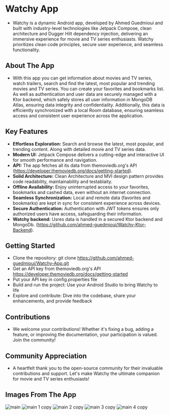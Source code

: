# Watchy App
- Watchy is a dynamic Android app, developed by Ahmed Guedmioui and built with industry-level technologies like Jetpack Compose, clean architecture and Dugger Hilt dependency injection, delivering an immersive experience for movie and TV series enthusiasts. Watchy prioritizes clean code principles, secure user experience, and seamless functionality.



## About The App
- With this app you can get information about movies and TV series, watch trailers, search and find the latest, most popular and trending movies and TV series. You can create your favorites and bookmarks list. As well as authentication and user data are securely managed with a Ktor backend, which safely stores all user information in MongoDB Atlas, ensuring data integrity and confidentiality. Additionally, this data is efficiently synchronized with a local Room database, ensuring seamless access and consistent user experience across the application.



 ## Key Features
- **Effortless Exploration:** Search and browse the latest, most popular, and trending content. Along with detailed movie and TV series data.<br/>
- **Modern UI:** Jetpack Compose delivers a cutting-edge and interactive UI for smooth performance and navigation.<br/>
- **API:** The app fetches all its data from themoviedb.org's API (https://developer.themoviedb.org/docs/getting-started).<br/>
- **Solid Architecture:** Clean Architecture and MVI design pattern provides code readability, maintainability and testablaity.<br/>
- **Offline Availability:** Enjoy uninterrupted access to your favorites, bookmarks and cashed data, even without an internet connection.<br/>
- **Seamless Synchronization:** Local and remote data (favorites and bookmarks) are kept in sync for consistent experience across devices.<br/>
- **Secure Authentication:** Authentication with JWT tokens ensures only authorized users have access, safeguarding their information.<br/>
- **Watchy backend:** Usres data is handled in a secured Ktor backend and MongoDb. (https://github.com/ahmed-guedmioui/Watchy-Ktor-Backend).<br/>



## Getting Started
- Clone the repository: git clone https://github.com/ahmed-guedmioui/Watchy-App.git<br/>
- Get an API key from themoviedb.org's API https://developer.themoviedb.org/docs/getting-started<br/>
- Put your API key in config.properties file<br/>
- Build and run the project: Use your Android Studio to bring Watchy to life<br/>
- Explore and contribute: Dive into the codebase, share your enhancements, and provide feedback<br/>



 ## Contributions
 - We welcome your contributions! Whether it's fixing a bug, adding a feature, or improving the documentation, your participation is valued. Join the community!



 ## Community Appreciation
 - A heartfelt thank you to the open-source community for their invaluable contributions and support. Let's make Watchy the ultimate companion for movie and TV series enthusiasts!



## Images From The App
![main](https://github.com/ahmed-guedmioui-courses/Watchy/assets/59929234/993621f7-f094-423b-a43b-5343ea3c6eed)
![main 1 copy](https://github.com/ahmed-guedmioui-projects/Watchy/assets/59929234/4a52aa83-c9e8-4c2b-b6e9-c024b790af80)
![main 2 copy](https://github.com/ahmed-guedmioui-projects/Watchy/assets/59929234/8ec0b956-a02b-4f42-b8d2-1345c4f38f57)
![main 3 copy](https://github.com/ahmed-guedmioui-projects/Watchy/assets/59929234/5c59b40e-f3a3-44d5-b938-5746cb854a68)
![main 4 copy](https://github.com/ahmed-guedmioui-projects/Watchy/assets/59929234/f719f633-6db4-4ecb-a2ff-29b4591f0bd9)
